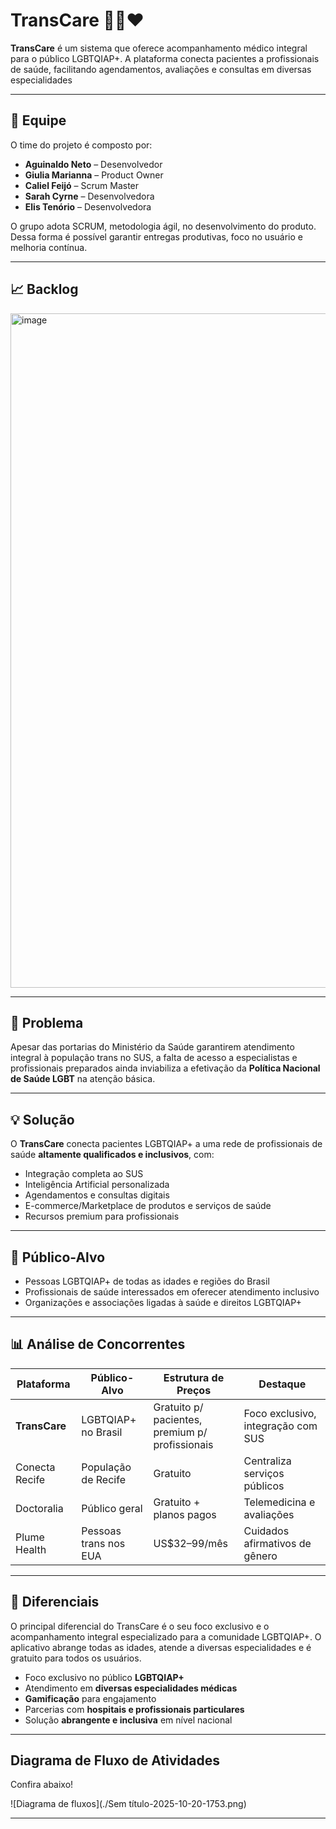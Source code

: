 # TransCare 🏳️‍⚧️❤️

**TransCare** é um sistema que oferece acompanhamento médico integral para o público LGBTQIAP+. A plataforma conecta pacientes a profissionais de saúde, facilitando agendamentos, avaliações e consultas em diversas especialidades

---

## 👥 Equipe
O time do projeto é composto por:  
- **Aguinaldo Neto** – Desenvolvedor  
- **Giulia Marianna** – Product Owner  
- **Caliel Feijó** – Scrum Master  
- **Sarah Cyrne** – Desenvolvedora  
- **Elis Tenório** – Desenvolvedora  

O grupo adota SCRUM, metodologia ágil, no desenvolvimento do produto. Dessa forma é possível garantir entregas produtivas, foco no usuário e melhoria contínua.

---

## 📈 Backlog
<img width="1919" height="1079" alt="image" src="https://github.com/user-attachments/assets/8c27cdd3-2e8e-45a2-a3b5-8d8897bd0295" />

---

## 🚨 Problema
Apesar das portarias do Ministério da Saúde garantirem atendimento integral à população trans no SUS, a falta de acesso a especialistas e profissionais preparados ainda inviabiliza a efetivação da **Política Nacional de Saúde LGBT** na atenção básica.


---

## 💡 Solução
O **TransCare** conecta pacientes LGBTQIAP+ a uma rede de profissionais de saúde **altamente qualificados e inclusivos**, com:
- Integração completa ao SUS  
- Inteligência Artificial personalizada  
- Agendamentos e consultas digitais  
- E-commerce/Marketplace de produtos e serviços de saúde  
- Recursos premium para profissionais  

---

## 🎯 Público-Alvo
- Pessoas LGBTQIAP+ de todas as idades e regiões do Brasil  
- Profissionais de saúde interessados em oferecer atendimento inclusivo  
- Organizações e associações ligadas à saúde e direitos LGBTQIAP+  

---

## 📊 Análise de Concorrentes
| Plataforma        | Público-Alvo                | Estrutura de Preços | Destaque |
|-------------------|-----------------------------|----------------------|----------|
| **TransCare**     | LGBTQIAP+ no Brasil         | Gratuito p/ pacientes, premium p/ profissionais | Foco exclusivo, integração com SUS |
| Conecta Recife    | População de Recife         | Gratuito             | Centraliza serviços públicos |
| Doctoralia        | Público geral               | Gratuito + planos pagos | Telemedicina e avaliações |
| Plume Health      | Pessoas trans nos EUA       | US$32–99/mês         | Cuidados afirmativos de gênero |

---

## 🚀 Diferenciais

O principal diferencial do TransCare é o seu foco exclusivo e o acompanhamento integral especializado para a comunidade LGBTQIAP+. O aplicativo abrange todas as idades, atende a diversas especialidades e é gratuito para todos os usuários.
- Foco exclusivo no público **LGBTQIAP+**  
- Atendimento em **diversas especialidades médicas**  
- **Gamificação** para engajamento  
- Parcerias com **hospitais e profissionais particulares**  
- Solução **abrangente e inclusiva** em nível nacional  

---

## Diagrama de Fluxo de Atividades

Confira abaixo!

![Diagrama de fluxos](./Sem título-2025-10-20-1753.png)

---
